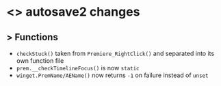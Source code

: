 # <> autosave2 changes

## > Functions
- `checkStuck()` taken from `Premiere_RightClick()` and separated into its own function file
- `prem.__checkTimelineFocus()` is now `static`
- `winget.PremName/AEName()` now returns `-1` on failure instead of `unset`
